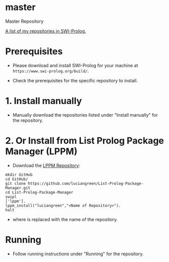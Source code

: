 # master
Master Repository

<a href="https://github.com/luciangreen">A list of my repositories in SWI-Prolog.</a>

# Prerequisites

* Please download and install SWI-Prolog for your machine at `https://www.swi-prolog.org/build/`.

* Check the prerequisites for the specific repository to install.

# 1. Install manually

* Manually download the repositories listed under "Install manually" for the repository.

# 2. Or Install from List Prolog Package Manager (LPPM)

* Download the <a href="https://github.com/luciangreen/List-Prolog-Package-Manager">LPPM Repository</a>:

```
mkdir GitHub
cd GitHub/
git clone https://github.com/luciangreen/List-Prolog-Package-Manager.git
cd List-Prolog-Package-Manager
swipl
['lppm'].
lppm_install("luciangreen","<Name of Repository>").
halt
```

* where <Name of Repository> is replaced with the name of the repository.

# Running

* Follow running instructions under "Running" for the repository.
